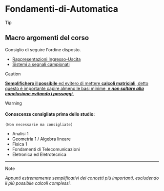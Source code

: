 # Fondamenti-di-Automatica

>[!TIP]
> ## Macro argomenti del corso
> Consiglio di seguire l'ordine disposto.
>- [Rappresentazioni Ingresso-Uscita](./1-Rappresentazioni%20Ingresso%20Uscita/README.md)
>- [Sistemi a segnali campionati](./2-Sistemi%20a%20segnali%20campionati/README.md)
>
>

>[!Caution]
> <ins>**Semplifichero il possibile** ed evitero di mettere **calcoli matriciali**, detto questo è importante capire almeno le basi minime, e ***non saltare alla conclusione evitando i passaggi***.</ins>

>[!WARNING]
> #### Conoscenze consigliate prima dello studio:
>`(Non necessarie ma consigliate)`
>- Analisi 1
>- Geometria 1 / Algebra lineare
>- Fisica 1
>- Fondamenti di Telecomunicazioni
>- Eletronica ed Eletrotecnica

***
>[!NOTE]
>*Appunti estremamente semplificativi dei concetti più importanti, escludendo il più possibile calcoli complessi.*
